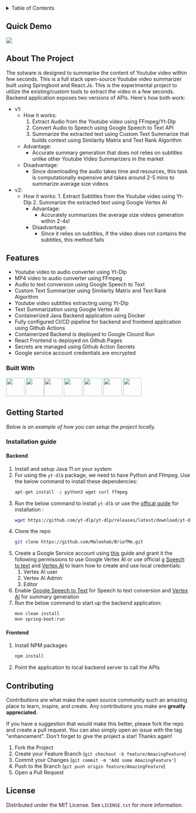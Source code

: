 <details>
  <summary>Table of Contents</summary>
  <ol>
    <li><a href="#quick-demo">Quick Demo</a></li>
    <li><a href="#about-the-project">About The Project</a></li>
    <li><a href="#features">Features</a></li>
    <li><a href="built-with">Built With</a></li>
    <li>
      <a href="#getting-started">Getting Started</a>
      <ul>
        <li>
          <a href="#installation-guide">Installation guide</a>
          <ul><li><a href="#backend">Backend</a></li></ul>
          <ul><li><a href="#frontend">Frontend</a></li></ul>
        </li>
      </ul>
    </li> 
    <li><a href="#contributing">Contributing</a></li>
    <li><a href="#license">License</a></li>
  </ol>
</details>


## Quick Demo
<img src="https://github.com/Maleehak/BriefMe/blob/main/frontend/briefme/public/Screen%20Recording%202024-04-19%20at%208.07.21%20PM%20(1).gif">


<!-- ABOUT THE PROJECT -->
## About The Project
The sotware is designed to summarise the content of Youtube video within few seconds. This is a full stack open-source Youtube video summarizer built using Springboot and React.Js. 
This is the experimental project to utilize the existing/custom tools to extract the video in a few seconds. Backend application exposes two versions of APIs. Here's how both work:
* v1: 
    * How it works:
        1. Extract Audio from the Youtube video using FFmpeg/Yt-Dlp
        2. Convert Audio to Speech using Google Speech to Text API
        3. Summarize the extracted text using Custom Text Summarize that builds context using Similarity Matrix and Text Rank Algorithm
    * Advantage:
        - Accurate summary generation that does not relies on subtitles unlike other Youtube Video Summarizers in the market
    * Disadvantage:
        - Since downloading the audio takes time and resources, this task is computationally expensive and takes around 2-5 mins to summarize average size videos
* v2:
  * How it works:
        1. Extract Subtitles from the Youtube video using Yt-Dlp
        2. Summarize the extracted text using Google Vertex AI
    * Advantage:
        - Accurately summarizes the average size videos generation within 2-4s!
    * Disadvantage:
        - Since it relies on subtitles, if the video does not contains the subtitles, this method fails


## Features
* Youtube video to audio converter using Yt-Dlp
* MP4 video to audio converter using FFmpeg
* Audio to text conversion using Google Speech to Text
* Custom Text Summarizer using Similarity Matrix and Text Rank Algorithm
* Youtube video subtitles extracting using Yt-Dlp
* Text Summarization using Google Vertex AI
* Containerized Java Backend application using Docker
* Fully configured CI/CD pipeline for backend and frontend application using Github Actions
* Containerized Backend is deployed to Google Clound Run
* React Frontend is deployed on Github Pages
* Secrets are managed using Github Action Secrets
* Google service account credentials are encrypted 


### Built With
<img height="50" src="https://user-images.githubusercontent.com/25181517/117201156-9a724800-adec-11eb-9a9d-3cd0f67da4bc.png">  <img height="50" src="https://user-images.githubusercontent.com/25181517/183891303-41f257f8-6b3d-487c-aa56-c497b880d0fb.png"><img height="50" src="https://user-images.githubusercontent.com/25181517/117207242-07d5a700-adf4-11eb-975e-be04e62b984b.png"> <img height="50" src="https://user-images.githubusercontent.com/25181517/183897015-94a058a6-b86e-4e42-a37f-bf92061753e5.png"> <img height="50" src="https://user-images.githubusercontent.com/25181517/183911547-990692bc-8411-4878-99a0-43506cdb69cf.png"> <img height="50" src="https://user-images.githubusercontent.com/25181517/117207330-263ba280-adf4-11eb-9b97-0ac5b40bc3be.png"> <img height="50" src="https://user-images.githubusercontent.com/25181517/183868728-b2e11072-00a5-47e2-8a4e-4ebbb2b8c554.png"> 


<!-- GETTING STARTED -->
## Getting Started
_Below is an example of how you can setup the project locally._

### Installation guide

#### Backend
1. Install and setup Java 11 on your system
2. For using the `yt-dlb` package, we need to have Python and Ffmpeg. Use the below command to install these dependencies:
   ```sh
   apt-get install -y python3 wget curl ffmpeg
   ```
4. Run the below command to install `yt-dlb` or use the [offical guide](https://github.com/yt-dlp/yt-dlp?tab=readme-ov-file#installation) for installation :
   ```sh
   wget https://github.com/yt-dlp/yt-dlp/releases/latest/download/yt-dlp -O /usr/local/bin/yt-dlp
   ```
5. Clone the repo
   ```sh
   git clone https://github.com/Maleehak/BriefMe.git
   ```
6. Create a Google Service account using [this](https://cloud.google.com/iam/docs/service-accounts-create) guide and grant it the following permissions to use Google Vertex AI or use official g [Speech to text](https://cloud.google.com/speech-to-text/docs/transcribe-client-libraries#client-libraries-usage-java) and [Vertex AI](https://cloud.google.com/vertex-ai/docs/start/cloud-environment) to learn how to create and use local credentials:
   1. Vertex AI user
   2. Vertex AI Admin
   3. Editor
8. Enable [Google Speech to Text](https://cloud.google.com/speech-to-text?hl=en) for Speech to text conversion and [Vertex AI](https://cloud.google.com/vertex-ai/docs) for summary generation
9. Run the below command to start up the backend application:
   ```sh
   mvn clean install
   mvn spring-boot:run
   ```
   
#### Frontend
1. Install NPM packages
   ```sh
   npm install
   ```
 2. Point the application to local backend server to call the APIs  

<!-- CONTRIBUTING -->
## Contributing

Contributions are what make the open source community such an amazing place to learn, inspire, and create. Any contributions you make are **greatly appreciated**.

If you have a suggestion that would make this better, please fork the repo and create a pull request. You can also simply open an issue with the tag "enhancement".
Don't forget to give the project a star! Thanks again!

1. Fork the Project
2. Create your Feature Branch (`git checkout -b feature/AmazingFeature`)
3. Commit your Changes (`git commit -m 'Add some AmazingFeature'`)
4. Push to the Branch (`git push origin feature/AmazingFeature`)
5. Open a Pull Request


<!-- LICENSE -->
## License

Distributed under the MIT License. See `LICENSE.txt` for more information.
